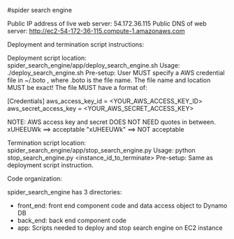 #spider search engine

Public IP address of live web server: 54.172.36.115
Public DNS of web server: http://ec2-54-172-36-115.compute-1.amazonaws.com

Deployment and termination script instructions:

Deployment script location: spider_search_engine/app/deploy_search_engine.sh
Usage: ./deploy_search_engine.sh
Pre-setup: User MUST specify a AWS credential file in ~/.boto , where .boto is the file name. The file name and location MUST be exact!
The file MUST have a format of:

[Credentials]
aws_access_key_id = <YOUR_AWS_ACCESS_KEY_ID>
aws_secret_access_key = <YOUR_AWS_SECRET_ACCESS_KEY>

NOTE: AWS access key and secret DOES NOT NEED quotes in between. 
xUHEEUWk ==> acceptable
"xUHEEUWk" ==> NOT acceptable

Termination script location: spider_search_engine/app/stop_search_engine.py
Usage: python stop_search_engine.py <instance_id_to_terminate>
Pre-setup: Same as deployment script instruction.

Code organization:

spider_search_engine has 3 directories:
- front_end: front end component code and data access object to Dynamo DB
- back_end: back end component code
- app: Scripts needed to deploy and stop search engine on EC2 instance